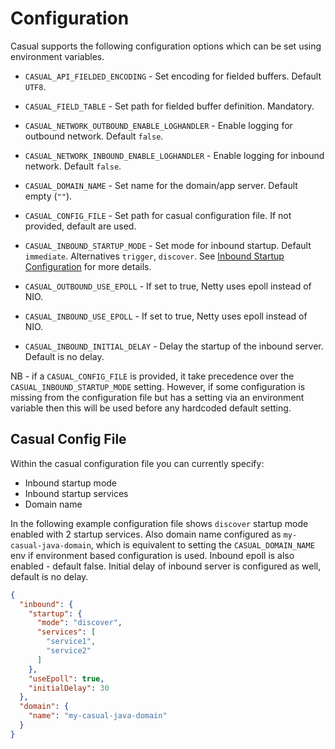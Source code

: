 # Configuration

Casual supports the following configuration options which can be set using environment variables.

* `CASUAL_API_FIELDED_ENCODING` - Set encoding for fielded buffers. Default `UTF8`.
* `CASUAL_FIELD_TABLE` - Set path for fielded buffer definition. Mandatory.
* `CASUAL_NETWORK_OUTBOUND_ENABLE_LOGHANDLER` - Enable logging for outbound network. Default `false`.
* `CASUAL_NETWORK_INBOUND_ENABLE_LOGHANDLER` - Enable logging for inbound network. Default `false`.
* `CASUAL_DOMAIN_NAME` - Set name for the domain/app server. Default empty (`""`).

* `CASUAL_CONFIG_FILE` - Set path for casual configuration file. If not provided, default are used.
* `CASUAL_INBOUND_STARTUP_MODE` - Set mode for inbound startup. Default `immediate`. Alternatives `trigger`, `discover`.
    See [Inbound Startup Configuration](inbound.md#startup-configuration) for more details.
* `CASUAL_OUTBOUND_USE_EPOLL` - If set to true, Netty uses epoll instead of NIO.
* `CASUAL_INBOUND_USE_EPOLL` - If set to true, Netty uses epoll instead of NIO.
* `CASUAL_INBOUND_INITIAL_DELAY` - Delay the startup of the inbound server. Default is no delay.

NB - if a `CASUAL_CONFIG_FILE` is provided, it take precedence over the `CASUAL_INBOUND_STARTUP_MODE` setting.
However, if some configuration is missing from the configuration file but has a setting via an environment variable then this will be used before any hardcoded default setting.

## Casual Config File

Within the casual configuration file you can currently specify:
* Inbound startup mode 
* Inbound startup services
* Domain name

In the following example configuration file shows `discover` startup mode enabled with 2 startup services. 
Also domain name configured as `my-casual-java-domain`, which is equivalent to setting the `CASUAL_DOMAIN_NAME` env if environment based configuration is used.
Inbound epoll is also enabled - default false. Initial delay of inbound server is configured as well, default is no delay.

```json
{
  "inbound": {
    "startup": {
      "mode": "discover",
      "services": [
        "service1",
        "service2"
      ]
    },
    "useEpoll": true,
    "initialDelay": 30
  },
  "domain": {
    "name": "my-casual-java-domain"
  }
}
```